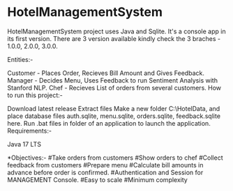 # HotelManagementSystem
HotelManagementSystem project uses Java and Sqlite. It's a console app in its first version. There are 3 version available kindly check the 3 braches - 1.0.0, 2.0.0, 3.0.0.

Entities:-

Customer - Places Order, Recieves Bill Amount and Gives Feedback.
Manager - Decides Menu, Uses Feedback to run Sentiment Analysis with Stanford NLP.
Chef - Recieves List of orders from several customers.
How to run this project:-

Download latest release
Extract files
Make a new folder C:\HotelData, and place database files auth.sqlite, menu.sqlite, orders.sqlite, feedback.sqlite here.
Run .bat files in folder of an application to launch the application.
Requirements:-

Java 17 LTS


*Objectives:-  #Take orders from customers #Show orders to chef #Collect feedback from customers #Prepare menu #Calculate bill amounts in advance before order is confirmed. #Authentication and Session for MANAGEMENT Console. #Easy to scale #Minimum complexity
